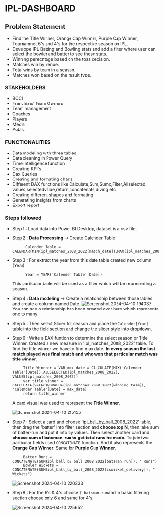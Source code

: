# IPL-DASHBOARD


## Problem Statement

- Find the Title Winner, Orange Cap Winner, Purple Cap Winner, Tournamnet 6's and 4's for the respective season on IPL.
- Develope IPL Batting and Bowling stats and add a filter where user can select the bowler and batter to see these stats.
- Winning perecntage based on the toss decision.
- Matches win by venue.
- Total wins by team in a season.
- Matches won based on the result type.


### STAKEHOLDERS
- BCCI
- Franchise/ Team Owners
- Team management
- Coaches
- Players
- Media 
- Public

### FUNCTIONALITIES
- Data modeling with three tables
- Data cleaning in Power Query
- Time Intelligence function 
- Creating KPI's 
- Dax Queries
- Creating and formating charts
- Different DAX functions like Calculate,Sum,Sumx,Filter,Allselected,
  values,selectedvalue,return,concatenate,diving etc
- Creating different shapes and formating
- Generating insights from charts
- Export report

### Steps followed 

- Step 1 : Load data into Power BI Desktop, dataset is a csv file.
- Step 2 : **Data Processing** -> Create Calender Table 
           
            Calender Table = CALENDAR(MIN(ipl_matches_2008_2022[match_date]),MAX(ipl_matches_2008_2022[match_date]))

- Step 3 : For extract the year from this date table created new column (Year)

            Year = YEAR('Calender Table'[Date])
   This particular table will be used as a filter which will be representing a season.
- Step 4 : **Data modeling** -> Create a relationship between those tables and create a column named Date.
        ![Screenshot 2024-04-10 194037](https://github.com/principie/IPL-Dashboard/assets/93659513/71863c62-f580-4232-8029-da96c01d21d5)
        You can see a relationship has been created over here which represents one to many.
- Step 5 :  Then select Slicer for season and place the `Calender[Year]` table into the field section and change the slicer style into dropdown. 
- Step 6 : Write a DAX funtion to determine the select season or Title Winner. Created a new measure in 'ipl_matches_2008_2022' table. To find the title winner we have to find max date. **In every season the last match played was final match and who won that particular match was title winner.**

           
           Title Winnner = VAR max_date = CALCULATE(MAX('Calender Table'[Date]),ALLSELECTED(ipl_matches_2008_2022), VALUES(ipl_matches_2008_2022))
           var title_winner = CALCULATE(SELECTEDVALUE(ipl_matches_2008_2022[winning_team]), 'Calender Table'[Date] = max_date)
           return title_winner
   A card visual was used to represent the **Title Winner**.

     ![Screenshot 2024-04-10 215155](https://github.com/principie/IPL-Dashboard/assets/93659513/63313b72-436f-4011-a5f6-1c658a846aca)
- Step 7 : Select a card and choose 'ipl_ball_by_ball_2008_2022' table, then drag the 'batter' into filter section and **choose top N**, then take sum of batter-run and put it into by values. Then select another card and **choose sum of batsman-run to get total runs he made**. To join two particular fields used `CONCATENATE` function. And it also represents the **Orange Cap Winner**. Same for **Purple Cup Winner**.
           
           Batter Runs = CONCATENATE(SUM(ipl_ball_by_ball_2008_2022[batsman_run]), " Runs")
           Bowler Wickets = CONCATENATE(SUM(ipl_ball_by_ball_2008_2022[iswicket_delivery]), " Wickets")




     ![Screenshot 2024-04-10 220333](https://github.com/principie/IPL-Dashboard/assets/93659513/6721da1e-c023-4d48-a53f-3fabbc5f412c)
- Step 8 : For the 6's & 4's choose `∑ batsman-run`and in basic filtering section choose only 6 and same for 4's.

     ![Screenshot 2024-04-10 225652](https://github.com/principie/IPL-Dashboard/assets/93659513/4472533f-9600-4439-955b-2c511829471d)
     
